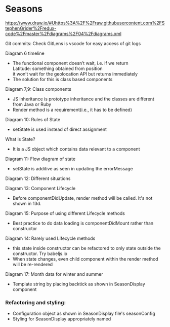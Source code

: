 # Seasons 
https://www.draw.io/#Uhttps%3A%2F%2Fraw.githubusercontent.com%2FStephenGrider%2Fredux-code%2Fmaster%2Fdiagrams%2F04%2Fdiagrams.xml

Git commits: Check GitLens is vscode for easy access of git logs

Diagram 6 timeline
* The functional component doesn’t wait, i.e. if we return <div>Latitude: something obtained from position</div> it won’t wait for the geolocation API but returns immediately 
* The solution for this is class based components

Diagram 7,9: Class components
* JS inheritance is prototype inheritance and the classes are different from Java or Ruby
* Render method is a requirement(i.e., it has to be defined)

Diagram 10: Rules of State
* setState is used instead of direct assignment

What is State?
* It is a JS object which contains data relevant to a component

Diagram 11: Flow diagram of state

* setState is additive as seen in updating the errorMessage

Diagram 12: Different situations

Diagram 13: Component Lifecycle
* Before componentDidUpdate, render method will be called. It's not shown in 13d.

Diagram 15: Purpose of using different Lifecycle methods
* Best practice to do data loading is componentDidMount rather than constructor

Diagram 14: Rarely used Lifecycle methods

* this.state inside constructor can be refactored to only state outside the constructor. Try babeljs.io
* When state changes, even child component within the render method will be re-rendered

Diagram 17: Month data for winter and summer

* Template string by placing backtick as shown in SeasonDisplay component

### Refactoring and styling:
* Configuration object as shown in SeasonDisplay file's seasonConfig
* Styling for SeasonDisplay appropriately named 